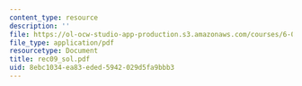 ```yaml
---
content_type: resource
description: ''
file: https://ol-ocw-studio-app-production.s3.amazonaws.com/courses/6-041-probabilistic-systems-analysis-and-applied-probability-spring-2006/8ebc1034ea83eded5942029d5fa9bbb3_rec09_sol.pdf
file_type: application/pdf
resourcetype: Document
title: rec09_sol.pdf
uid: 8ebc1034-ea83-eded-5942-029d5fa9bbb3
---
```

